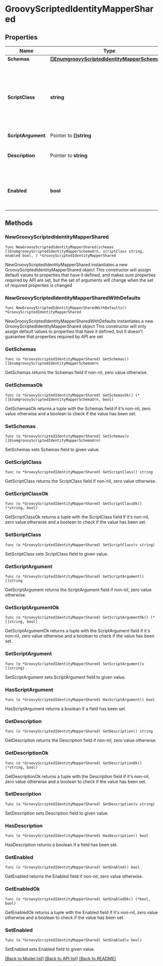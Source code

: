 # GroovyScriptedIdentityMapperShared

## Properties

Name | Type | Description | Notes
------------ | ------------- | ------------- | -------------
**Schemas** | [**[]EnumgroovyScriptedIdentityMapperSchemaUrn**](EnumgroovyScriptedIdentityMapperSchemaUrn.md) |  | 
**ScriptClass** | **string** | The fully-qualified name of the Groovy class providing the logic for the Groovy Scripted Identity Mapper. | 
**ScriptArgument** | Pointer to **[]string** |  | [optional] 
**Description** | Pointer to **string** | A description for this Identity Mapper | [optional] 
**Enabled** | **bool** | Indicates whether the Identity Mapper is enabled for use. | 

## Methods

### NewGroovyScriptedIdentityMapperShared

`func NewGroovyScriptedIdentityMapperShared(schemas []EnumgroovyScriptedIdentityMapperSchemaUrn, scriptClass string, enabled bool, ) *GroovyScriptedIdentityMapperShared`

NewGroovyScriptedIdentityMapperShared instantiates a new GroovyScriptedIdentityMapperShared object
This constructor will assign default values to properties that have it defined,
and makes sure properties required by API are set, but the set of arguments
will change when the set of required properties is changed

### NewGroovyScriptedIdentityMapperSharedWithDefaults

`func NewGroovyScriptedIdentityMapperSharedWithDefaults() *GroovyScriptedIdentityMapperShared`

NewGroovyScriptedIdentityMapperSharedWithDefaults instantiates a new GroovyScriptedIdentityMapperShared object
This constructor will only assign default values to properties that have it defined,
but it doesn't guarantee that properties required by API are set

### GetSchemas

`func (o *GroovyScriptedIdentityMapperShared) GetSchemas() []EnumgroovyScriptedIdentityMapperSchemaUrn`

GetSchemas returns the Schemas field if non-nil, zero value otherwise.

### GetSchemasOk

`func (o *GroovyScriptedIdentityMapperShared) GetSchemasOk() (*[]EnumgroovyScriptedIdentityMapperSchemaUrn, bool)`

GetSchemasOk returns a tuple with the Schemas field if it's non-nil, zero value otherwise
and a boolean to check if the value has been set.

### SetSchemas

`func (o *GroovyScriptedIdentityMapperShared) SetSchemas(v []EnumgroovyScriptedIdentityMapperSchemaUrn)`

SetSchemas sets Schemas field to given value.


### GetScriptClass

`func (o *GroovyScriptedIdentityMapperShared) GetScriptClass() string`

GetScriptClass returns the ScriptClass field if non-nil, zero value otherwise.

### GetScriptClassOk

`func (o *GroovyScriptedIdentityMapperShared) GetScriptClassOk() (*string, bool)`

GetScriptClassOk returns a tuple with the ScriptClass field if it's non-nil, zero value otherwise
and a boolean to check if the value has been set.

### SetScriptClass

`func (o *GroovyScriptedIdentityMapperShared) SetScriptClass(v string)`

SetScriptClass sets ScriptClass field to given value.


### GetScriptArgument

`func (o *GroovyScriptedIdentityMapperShared) GetScriptArgument() []string`

GetScriptArgument returns the ScriptArgument field if non-nil, zero value otherwise.

### GetScriptArgumentOk

`func (o *GroovyScriptedIdentityMapperShared) GetScriptArgumentOk() (*[]string, bool)`

GetScriptArgumentOk returns a tuple with the ScriptArgument field if it's non-nil, zero value otherwise
and a boolean to check if the value has been set.

### SetScriptArgument

`func (o *GroovyScriptedIdentityMapperShared) SetScriptArgument(v []string)`

SetScriptArgument sets ScriptArgument field to given value.

### HasScriptArgument

`func (o *GroovyScriptedIdentityMapperShared) HasScriptArgument() bool`

HasScriptArgument returns a boolean if a field has been set.

### GetDescription

`func (o *GroovyScriptedIdentityMapperShared) GetDescription() string`

GetDescription returns the Description field if non-nil, zero value otherwise.

### GetDescriptionOk

`func (o *GroovyScriptedIdentityMapperShared) GetDescriptionOk() (*string, bool)`

GetDescriptionOk returns a tuple with the Description field if it's non-nil, zero value otherwise
and a boolean to check if the value has been set.

### SetDescription

`func (o *GroovyScriptedIdentityMapperShared) SetDescription(v string)`

SetDescription sets Description field to given value.

### HasDescription

`func (o *GroovyScriptedIdentityMapperShared) HasDescription() bool`

HasDescription returns a boolean if a field has been set.

### GetEnabled

`func (o *GroovyScriptedIdentityMapperShared) GetEnabled() bool`

GetEnabled returns the Enabled field if non-nil, zero value otherwise.

### GetEnabledOk

`func (o *GroovyScriptedIdentityMapperShared) GetEnabledOk() (*bool, bool)`

GetEnabledOk returns a tuple with the Enabled field if it's non-nil, zero value otherwise
and a boolean to check if the value has been set.

### SetEnabled

`func (o *GroovyScriptedIdentityMapperShared) SetEnabled(v bool)`

SetEnabled sets Enabled field to given value.



[[Back to Model list]](../README.md#documentation-for-models) [[Back to API list]](../README.md#documentation-for-api-endpoints) [[Back to README]](../README.md)


